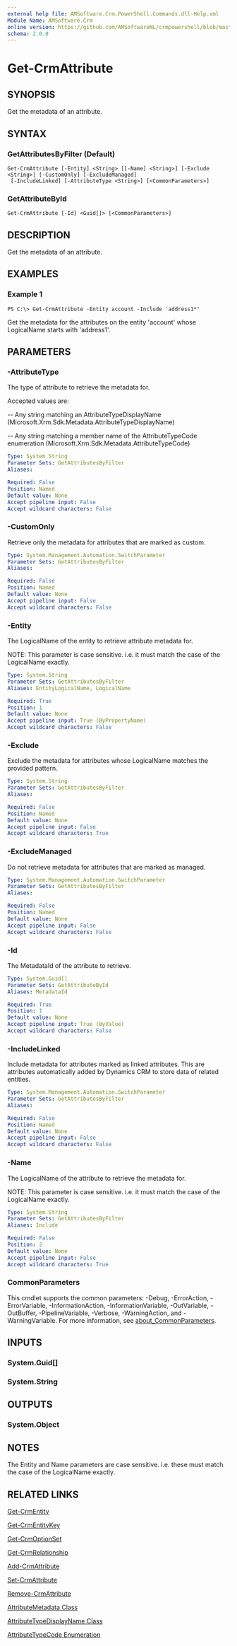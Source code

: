 ```yaml
---
external help file: AMSoftware.Crm.PowerShell.Commands.dll-Help.xml
Module Name: AMSoftware.Crm
online version: https://github.com/AMSoftwareNL/crmpowershell/blob/master/docs/Get-CrmAttribute.md
schema: 2.0.0
---
```


# Get-CrmAttribute

## SYNOPSIS
Get the metadata of an attribute.

## SYNTAX

### GetAttributesByFilter (Default)
```
Get-CrmAttribute [-Entity] <String> [[-Name] <String>] [-Exclude <String>] [-CustomOnly] [-ExcludeManaged]
 [-IncludeLinked] [-AttributeType <String>] [<CommonParameters>]
```

### GetAttributeById
```
Get-CrmAttribute [-Id] <Guid[]> [<CommonParameters>]
```

## DESCRIPTION
Get the metadata of an attribute.

## EXAMPLES

### Example 1
```
PS C:\> Get-CrmAttribute -Entity account -Include 'address1*'
```

Get the metadata for the attributes on the entity 'account' whose LogicalName starts with 'address1'.

## PARAMETERS

### -AttributeType
The type of attribute to retrieve the metadata for.

Accepted values are:

 -- Any string matching an AttributeTypeDisplayName (Microsoft.Xrm.Sdk.Metadata.AttributeTypeDisplayName)

 -- Any string matching a member name of the AttributeTypeCode enumeration (Microsoft.Xrm.Sdk.Metadata.AttributeTypeCode)

```yaml
Type: System.String
Parameter Sets: GetAttributesByFilter
Aliases:

Required: False
Position: Named
Default value: None
Accept pipeline input: False
Accept wildcard characters: False
```

### -CustomOnly
Retrieve only the metadata for attributes that are marked as custom.

```yaml
Type: System.Management.Automation.SwitchParameter
Parameter Sets: GetAttributesByFilter
Aliases:

Required: False
Position: Named
Default value: None
Accept pipeline input: False
Accept wildcard characters: False
```

### -Entity
The LogicalName of the entity to retrieve attribute metadata for.

NOTE: This parameter is case sensitive. i.e. it must match the case of the LogicalName exactly.

```yaml
Type: System.String
Parameter Sets: GetAttributesByFilter
Aliases: EntityLogicalName, LogicalName

Required: True
Position: 1
Default value: None
Accept pipeline input: True (ByPropertyName)
Accept wildcard characters: False
```

### -Exclude
Exclude the metadata for attributes whose LogicalName matches the provided pattern.

```yaml
Type: System.String
Parameter Sets: GetAttributesByFilter
Aliases:

Required: False
Position: Named
Default value: None
Accept pipeline input: False
Accept wildcard characters: True
```

### -ExcludeManaged
Do not retrieve metadata for attributes that are marked as managed.

```yaml
Type: System.Management.Automation.SwitchParameter
Parameter Sets: GetAttributesByFilter
Aliases:

Required: False
Position: Named
Default value: None
Accept pipeline input: False
Accept wildcard characters: False
```

### -Id
The MetadataId of the attribute to retrieve.

```yaml
Type: System.Guid[]
Parameter Sets: GetAttributeById
Aliases: MetadataId

Required: True
Position: 1
Default value: None
Accept pipeline input: True (ByValue)
Accept wildcard characters: False
```

### -IncludeLinked
Include metadata for attributes marked as linked attributes. This are attributes automatically added by Dynamics CRM to store data of related entities.

```yaml
Type: System.Management.Automation.SwitchParameter
Parameter Sets: GetAttributesByFilter
Aliases:

Required: False
Position: Named
Default value: None
Accept pipeline input: False
Accept wildcard characters: False
```

### -Name
The LogicalName of the attribute to retrieve the metadata for.

NOTE: This parameter is case sensitive. i.e. it must match the case of the LogicalName exactly.

```yaml
Type: System.String
Parameter Sets: GetAttributesByFilter
Aliases: Include

Required: False
Position: 2
Default value: None
Accept pipeline input: False
Accept wildcard characters: True
```

### CommonParameters
This cmdlet supports the common parameters: -Debug, -ErrorAction, -ErrorVariable, -InformationAction, -InformationVariable, -OutVariable, -OutBuffer, -PipelineVariable, -Verbose, -WarningAction, and -WarningVariable. For more information, see [about_CommonParameters](http://go.microsoft.com/fwlink/?LinkID=113216).

## INPUTS

### System.Guid[]

### System.String

## OUTPUTS

### System.Object
## NOTES
The Entity and Name parameters are case sensitive. i.e. these must match the case of the LogicalName exactly.

## RELATED LINKS

[Get-CrmEntity](Get-CrmEntity.md)

[Get-CrmEntityKey](Get-CrmEntityKey.md)

[Get-CrmOptionSet](Get-CrmOptionSet.md)

[Get-CrmRelationship](Get-CrmRelationship.md)

[Add-CrmAttribute](Add-CrmAttribute.md)

[Set-CrmAttribute](Set-CrmAttribute.md)

[Remove-CrmAttribute](Remove-CrmAttribute.md)

[AttributeMetadata Class](https://docs.microsoft.com/en-us/dotnet/api/microsoft.xrm.sdk.metadata.attributemetadata)

[AttributeTypeDisplayName Class](https://docs.microsoft.com/en-us/dotnet/api/microsoft.xrm.sdk.metadata.attributetypedisplayname)

[AttributeTypeCode Enumeration](https://docs.microsoft.com/en-us/dotnet/api/microsoft.xrm.sdk.metadata.attributetypecode)
